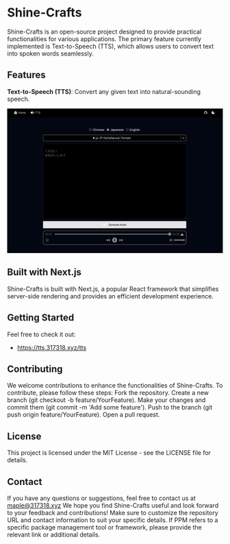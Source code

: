 # Shine-Crafts
Shine-Crafts is an open-source project designed to provide practical functionalities for various applications. The primary feature currently implemented is Text-to-Speech (TTS), which allows users to convert text into spoken words seamlessly.

## Features
**Text-to-Speech (TTS)**: Convert any given text into natural-sounding speech.

![Shine TTS](./public/opengraph-image.png)

## Built with Next.js

Shine-Crafts is built with Next.js, a popular React framework that simplifies server-side rendering and provides an efficient development experience.



## Getting Started

Feel free to check it out: 
- https://tts.317318.xyz/tts

## Contributing
We welcome contributions to enhance the functionalities of Shine-Crafts. To contribute, please follow these steps:
Fork the repository.
Create a new branch (git checkout -b feature/YourFeature).
Make your changes and commit them (git commit -m 'Add some feature').
Push to the branch (git push origin feature/YourFeature).
Open a pull request.

## License
This project is licensed under the MIT License - see the LICENSE file for details.

## Contact

If you have any questions or suggestions, feel free to contact us at maple@317318.xyz
We hope you find Shine-Crafts useful and look forward to your feedback and contributions!
Make sure to customize the repository URL and contact information to suit your specific details. If PPM refers to a specific package management tool or framework, please provide the relevant link or additional details.

